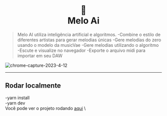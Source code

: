 <h1 align="center">
📄<br>Melo Ai
</h1>

> Melo AI utiliza inteligência artificial e algoritmos.
-Combine o estilo de diferentes artistas para gerar melodias únicas
-Gere melodias do zero usando o modelo da musicVae
-Gere melodias utilizando o algoritmo 
-Escute e visualize no navegador 
-Exporte o arquivo midi para importar em seu DAW

![chrome-capture-2023-4-12](https://github.com/VanLMC/Melo-Ai/assets/39391737/286d71dd-28d2-45c1-9f1f-dd9bed27525b)

---

## Rodar localmente
  -yarn install \
  -yarn dev \
Você pode ver o projeto rodando [aqui](google.com) \



